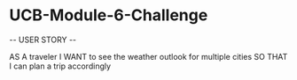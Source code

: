 # UCB-Module-6-Challenge

-- USER STORY --

AS A traveler
I WANT to see the weather outlook for multiple cities
SO THAT I can plan a trip accordingly
